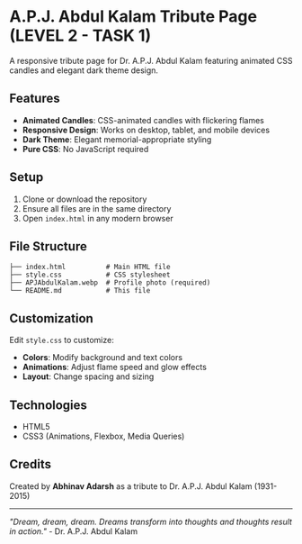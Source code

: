 # A.P.J. Abdul Kalam Tribute Page (LEVEL 2 - TASK 1)

A responsive tribute page for Dr. A.P.J. Abdul Kalam featuring animated CSS candles and elegant dark theme design.

## Features

- **Animated Candles**: CSS-animated candles with flickering flames
- **Responsive Design**: Works on desktop, tablet, and mobile devices
- **Dark Theme**: Elegant memorial-appropriate styling
- **Pure CSS**: No JavaScript required

## Setup

1. Clone or download the repository
2. Ensure all files are in the same directory
3. Open `index.html` in any modern browser

## File Structure

```
├── index.html          # Main HTML file
├── style.css           # CSS stylesheet
├── APJAbdulKalam.webp  # Profile photo (required)
└── README.md           # This file
```

## Customization

Edit `style.css` to customize:
- **Colors**: Modify background and text colors
- **Animations**: Adjust flame speed and glow effects
- **Layout**: Change spacing and sizing

## Technologies

- HTML5
- CSS3 (Animations, Flexbox, Media Queries)

## Credits

Created by **Abhinav Adarsh** as a tribute to Dr. A.P.J. Abdul Kalam (1931-2015)

---

*"Dream, dream, dream. Dreams transform into thoughts and thoughts result in action."* - Dr. A.P.J. Abdul Kalam
